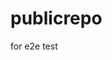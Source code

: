 # publicrepo
for e2e test


























































































































































































































































































































































































































































































































































































































































































































































































































































































































































































































































































































































































































































































































































































































































































































































































































































































































































































































































































































































































































































































































































































































































































































































































































































































































































































































































































































































































































































































































































































































































































































